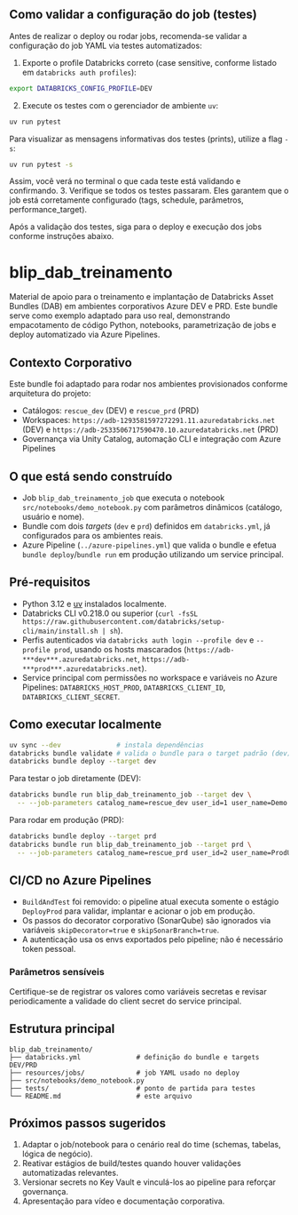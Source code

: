 ## Como validar a configuração do job (testes)

Antes de realizar o deploy ou rodar jobs, recomenda-se validar a configuração do job YAML via testes automatizados:


1. Exporte o profile Databricks correto (case sensitive, conforme listado em `databricks auth profiles`):
  ```bash
  export DATABRICKS_CONFIG_PROFILE=DEV
  ```
2. Execute os testes com o gerenciador de ambiente `uv`:
  ```bash
  uv run pytest
  ```
  Para visualizar as mensagens informativas dos testes (prints), utilize a flag `-s`:
  ```bash
  uv run pytest -s
  ```
  Assim, você verá no terminal o que cada teste está validando e confirmando.
3. Verifique se todos os testes passaram. Eles garantem que o job está corretamente configurado (tags, schedule, parâmetros, performance_target).

Após a validação dos testes, siga para o deploy e execução dos jobs conforme instruções abaixo.

# blip_dab_treinamento


Material de apoio para o treinamento e implantação de Databricks Asset Bundles (DAB) em ambientes corporativos Azure DEV e PRD. Este bundle serve como exemplo adaptado para uso real, demonstrando empacotamento de código Python, notebooks, parametrização de jobs e deploy automatizado via Azure Pipelines.

## Contexto Corporativo
Este bundle foi adaptado para rodar nos ambientes provisionados conforme arquitetura do projeto:
- Catálogos: `rescue_dev` (DEV) e `rescue_prd` (PRD)
- Workspaces: `https://adb-1293581597272291.11.azuredatabricks.net` (DEV) e `https://adb-2533506717590470.10.azuredatabricks.net` (PRD)
- Governança via Unity Catalog, automação CLI e integração com Azure Pipelines

## O que está sendo construído
- Job `blip_dab_treinamento_job` que executa o notebook `src/notebooks/demo_notebook.py` com parâmetros dinâmicos (catálogo, usuário e nome).
- Bundle com dois _targets_ (`dev` e `prd`) definidos em `databricks.yml`, já configurados para os ambientes reais.
- Azure Pipeline (`../azure-pipelines.yml`) que valida o bundle e efetua `bundle deploy`/`bundle run` em produção utilizando um service principal.

## Pré-requisitos
- Python 3.12 e [uv](https://docs.astral.sh/uv/getting-started/installation/) instalados localmente.
- Databricks CLI v0.218.0 ou superior (`curl -fsSL https://raw.githubusercontent.com/databricks/setup-cli/main/install.sh | sh`).
- Perfis autenticados via `databricks auth login --profile dev` e `--profile prod`, usando os hosts mascarados (`https://adb-***dev***.azuredatabricks.net`, `https://adb-***prod***.azuredatabricks.net`).
- Service principal com permissões no workspace e variáveis no Azure Pipelines: `DATABRICKS_HOST_PROD`, `DATABRICKS_CLIENT_ID`, `DATABRICKS_CLIENT_SECRET`.

## Como executar localmente
```bash
uv sync --dev              # instala dependências
databricks bundle validate # valida o bundle para o target padrão (dev)
databricks bundle deploy --target dev
```
Para testar o job diretamente (DEV):
```bash
databricks bundle run blip_dab_treinamento_job --target dev \
  -- --job-parameters catalog_name=rescue_dev user_id=1 user_name=Demo
```
Para rodar em produção (PRD):
```bash
databricks bundle deploy --target prd
databricks bundle run blip_dab_treinamento_job --target prd \
  -- --job-parameters catalog_name=rescue_prd user_id=2 user_name=ProdUser
```

## CI/CD no Azure Pipelines
- `BuildAndTest` foi removido: o pipeline atual executa somente o estágio `DeployProd` para validar, implantar e acionar o job em produção.
- Os passos do decorator corporativo (SonarQube) são ignorados via variáveis `skipDecorator=true` e `skipSonarBranch=true`.
- A autenticação usa os envs exportados pelo pipeline; não é necessário token pessoal.

### Parâmetros sensíveis
Certifique-se de registrar os valores como variáveis secretas e revisar periodicamente a validade do client secret do service principal.

## Estrutura principal
```
blip_dab_treinamento/
├── databricks.yml              # definição do bundle e targets DEV/PRD
├── resources/jobs/             # job YAML usado no deploy
├── src/notebooks/demo_notebook.py
├── tests/                      # ponto de partida para testes
└── README.md                   # este arquivo
```

## Próximos passos sugeridos
1. Adaptar o job/notebook para o cenário real do time (schemas, tabelas, lógica de negócio).
2. Reativar estágios de build/testes quando houver validações automatizadas relevantes.
3. Versionar secrets no Key Vault e vinculá-los ao pipeline para reforçar governança.
4. Apresentação para vídeo e documentação corporativa.
